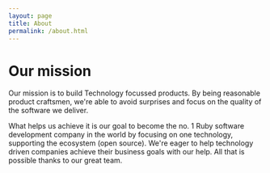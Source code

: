 ```yaml
---
layout: page
title: About
permalink: /about.html
---
```


# Our mission

Our mission is to build Technology focussed products. By being reasonable product craftsmen, we're able to avoid surprises and focus on the quality of the software we deliver.

What helps us achieve it is our goal to become the no. 1 Ruby software development company in the world by focusing on one technology, supporting the ecosystem (open source). We're eager to help technology driven companies achieve their business goals with our help. All that is possible thanks to our great team.

